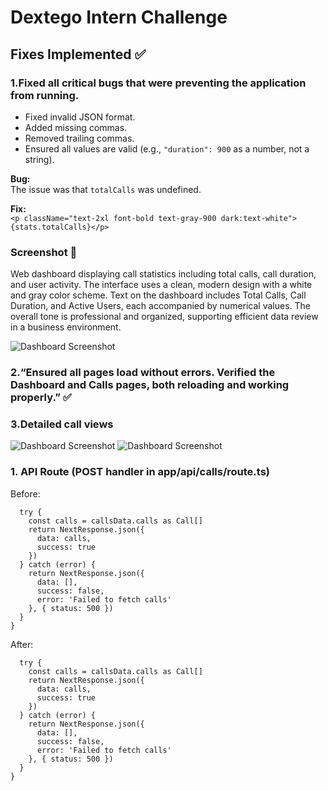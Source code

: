 # Dextego Intern Challenge

## Fixes Implemented ✅

### 1.Fixed all critical bugs that were preventing the application from running. 
- Fixed invalid JSON format.  
- Added missing commas.  
- Removed trailing commas.  
- Ensured all values are valid (e.g., `"duration": 900` as a number, not a string).

**Bug:**  
The issue was that `totalCalls` was undefined.  

**Fix:**  
```<p className="text-2xl font-bold text-gray-900 dark:text-white">{stats.totalCalls}</p> ```


### Screenshot 📸  

Web dashboard displaying call statistics including total calls, call duration, and user activity. The interface uses a clean, modern design with a white and gray color scheme. Text on the dashboard includes Total Calls, Call Duration, and Active Users, each accompanied by numerical values. The overall tone is professional and organized, supporting efficient data review in a business environment.

![Dashboard Screenshot](https://github.com/sourabhmagadum05/dextego-intern-challenge/blob/main/screenshots/dashboard.png?raw=true)

### 2.“Ensured all pages load without errors. Verified the Dashboard and Calls pages, both reloading and working properly.” ✅


### 3.Detailed call views
![Dashboard Screenshot](https://github.com/sourabhmagadum05/dextego-intern-challenge/blob/main/screenshots/dashboard.png?raw=true)
![Dashboard Screenshot](https://github.com/sourabhmagadum05/dextego-intern-challenge/blob/main/screenshots/dashboardcall.png?raw=true)
### 1. API Route (POST handler in app/api/calls/route.ts)
Before:
```export async function POST(request: NextRequest): Promise<NextResponse<ApiResponse<Call[]>>> {
  try {
    const calls = callsData.calls as Call[]
    return NextResponse.json({
      data: calls,
      success: true
    })
  } catch (error) {
    return NextResponse.json({
      data: [],
      success: false,
      error: 'Failed to fetch calls'
    }, { status: 500 })
  }
}
```
After:
```export async function POST(): Promise<NextResponse<ApiResponse<Call[]>>> {
  try {
    const calls = callsData.calls as Call[]
    return NextResponse.json({
      data: calls,
      success: true
    })
  } catch (error) {
    return NextResponse.json({
      data: [],
      success: false,
      error: 'Failed to fetch calls'
    }, { status: 500 })
  }
}
```
